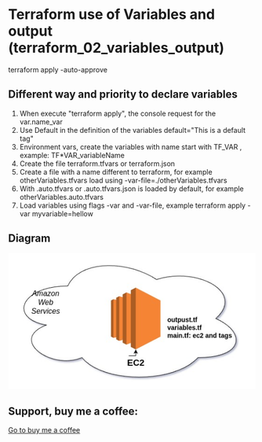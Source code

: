 # Terraform use of Variables and output (terraform_02_variables_output)

terraform apply -auto-approve

## Different way and priority to declare variables

1. When execute "terraform apply", the console request for the var.name_var
2. Use Default in the definition of the variables default="This is a default tag"
3. Environment vars, create the variables with name start with TF_VAR , example: TF\*VAR_variableName
4. Create the file terraform.tfvars or terraform.json
5. Create a file with a name different to terraform, for example otherVariables.tfvars load using -var-file=./otherVariables.tfvars
6. With .auto.tfvars or .auto.tfvars.json is loaded by default, for example otherVariables.auto.tfvars
7. Load variables using flags -var and -var-file, example terraform apply -var myvariable=hellow

## Diagram

![Diagram for the infrastructure](https://github.com/mgallegoa/infraestructure-as-code/blob/main/terraform_02_variables_output/02_variables_output_aws_createEC2Instance.jpg?raw=true "Infrastructure diagram")

## Support, buy me a coffee:

[Go to buy me a coffee](https://buymeacoffee.com/manuelarias)

